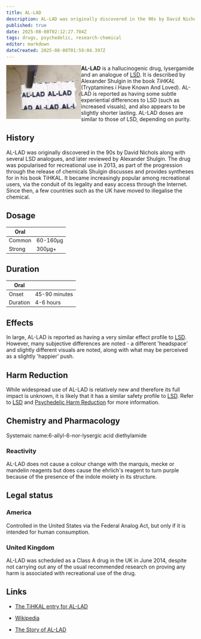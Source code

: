 ```yaml
---
title: AL-LAD
description: AL-LAD was originally discovered in the 90s by David Nichols along with several LSD analogues, and later reviewed by Alexander Shulgin.
published: true
date: 2025-08-08T02:12:27.704Z
tags: drugs, psychedelic, research-chemical
editor: markdown
dateCreated: 2025-08-08T01:59:04.397Z
---
```


<img src="/assets/allad.jpg" width="200px" align="left">

**AL-LAD** is a hallucinogenic drug, lysergamide and an analogue of [LSD](/en/lsd). It is described by Alexander Shulgin in the book *TiHKAL* (Tryptamines i Have Known And Loved). AL-LAD is reported as having some subtle experiential differences to LSD (such as increased visuals), and also appears to be slightly shorter lasting. AL-LAD doses are similar to those of LSD, depending on purity.

## History

AL-LAD was originally discovered in the 90s by David Nichols along with several LSD analogues, and later reviewed by Alexander Shulgin. The drug was popularised for recreational use in 2013, as part of the progression through the release of chemicals Shulgin discusses and provides syntheses for in his book TiHKAL. It became increasingly popular among recreational users, via the conduit of its legality and easy access through the Internet. Since then, a few countries such as the UK have moved to illegalise the chemical.

## Dosage

| Oral |  |
|------|------|
| Common | 60-160μg |
| Strong | 300μg+ |

## Duration

| Oral |  |
|------|------|
| Onset | 45-90 minutes |
| Duration | 4-6 hours |

## Effects

In large, AL-LAD is reported as having a very similar effect profile to [LSD](/en/lsd). However, many subjective differences are noted - a different 'headspace' and slightly different visuals are noted, along with what may be perceived as a slightly 'happier' push.

## Harm Reduction

While widespread use of AL-LAD is relatively new and therefore its full impact is unknown, it is likely that it has a similar safety profile to [LSD](/en/lsd). Refer to [LSD](/en/lsd) and [Psychedelic Harm Reduction](/en/psychedelics#harm-reduction) for more information.

## Chemistry and Pharmacology
Systemaic name:6-allyl-6-nor-lysergic acid diethylamide

### Reactivity
AL-LAD does not cause a colour change with the marquis, mecke or mandelin reagents but does cause the ehrlich's reagent to turn purple because of the presence of the indole moiety in its structure.

## Legal status

### America

Controlled in the United States via the Federal Analog Act, but only if it is intended for human consumption.

### United Kingdom

AL-LAD was scheduled as a Class A drug in the UK in June 2014, despite not carrying out any of the usual recommended research on proving any harm is associated with recreational use of the drug.

## Links
* [The TiHKAL entry for AL-LAD](https://www.erowid.org/library/books_online/tihkal/tihkal01.shtml)

* [Wikipedia](https://en.wikipedia.org/wiki/AL-LAD)

* [The Story of AL-LAD](http://tripsit.me/the-story-of-al-lad)